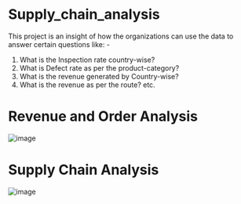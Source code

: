 # Supply_chain_analysis
This project is an insight of how the organizations can use the data to answer certain questions like: -

1) What is the Inspection rate country-wise?
2) What is Defect rate as per the product-category?
3) What is the revenue generated by Country-wise?
4) What is the revenue as per the route?
   etc.


# Revenue and Order Analysis
![image](https://github.com/Chirag0000/Supply_chain_analysis/assets/34574677/214d7e4e-d3e9-4d64-93e0-094660fe3133)


# Supply Chain Analysis 
![image](https://github.com/Chirag0000/Supply_chain_analysis/assets/34574677/863e6697-4056-4067-91df-e52897df19f2)

   


